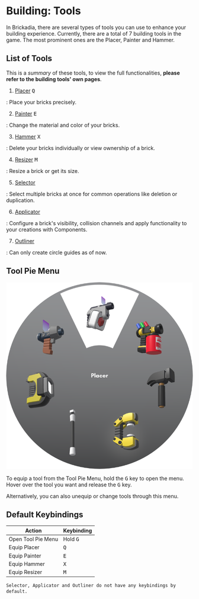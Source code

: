 # Building: Tools

In Brickadia, there are several types of tools you can use to enhance your building experience. Currently, there are a
total of 7 building tools in the game. The most prominent ones are the Placer, Painter and Hammer.

## List of Tools

This is a *summary* of these tools, to view the full functionalities, **please refer to the building tools' own pages**.

1. [Placer](placer/placer.md) <kbd>Q</kbd>

: Place your bricks precisely.

2. [Painter](painter/painter.md) <kbd>E</kbd>

: Change the material and color of your bricks.

3. [Hammer](hammer/hammer.md) <kbd>X</kbd>

: Delete your bricks individually or view ownership of a brick.

4. [Resizer](resizer/resizer.md) <kbd>M</kbd>

: Resize a brick or get its size.

5. [Selector](selector/selector.md)

: Select multiple bricks at once for common operations like deletion or duplication.

6. [Applicator](applicator/applicator.md)

: Configure a brick's visibility, collision channels and apply functionality to your creations with Components.

7. [Outliner](outliner/outliner.md)

: Can only create circle guides as of now.

## Tool Pie Menu

![Tool Wheel](tool_wheel.png)

To equip a tool from the Tool Pie Menu, hold the <kbd>G</kbd> key to open the menu. Hover over the tool you want and release the <kbd>G</kbd> key.

Alternatively, you can also unequip or change tools through this menu.

## Default Keybindings

| Action             | Keybinding        |
|--------------------|-------------------|
| Open Tool Pie Menu | Hold <kbd>G</kbd> |
| Equip Placer       | <kbd>Q</kbd>      |
| Equip Painter      | <kbd>E</kbd>      |
| Equip Hammer       | <kbd>X</kbd>      |
| Equip Resizer      | <kbd>M</kbd>      |

```admonish note
Selector, Applicator and Outliner do not have any keybindings by default.
```